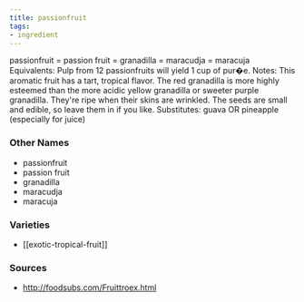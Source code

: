 ```yaml
---
title: passionfruit
tags:
- ingredient
---
```

passionfruit = passion fruit = granadilla = maracudja = maracuja Equivalents: Pulp from 12 passionfruits will yield 1 cup of pur�e. Notes: This aromatic fruit has a tart, tropical flavor. The red granadilla is more highly esteemed than the more acidic yellow granadilla or sweeter purple granadilla. They're ripe when their skins are wrinkled. The seeds are small and edible, so leave them in if you like. Substitutes: guava OR pineapple (especially for juice)

### Other Names

* passionfruit
* passion fruit
* granadilla
* maracudja
* maracuja

### Varieties

* [[exotic-tropical-fruit]]

### Sources
* http://foodsubs.com/Fruittroex.html
